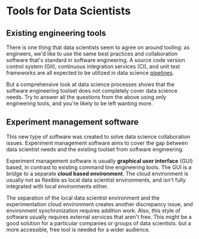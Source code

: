# Tools for Data Scientists

## Existing engineering tools

There is one thing that data scientists seem to agree on around tooling: as
engineers, we'd like to use the same best practices and collaboration software
that's standard in software engineering. A source code version control system
(Git), continuous integration services (CI), and unit test frameworks are all
expected to be utilized in data science [pipelines](/doc/command-reference/dag).

But a comprehensive look at data science processes shows that the software
engineering toolset does not completely cover data science needs. Try to answer
all the questions from the above using only engineering tools, and you're likely
to be left wanting more.

## Experiment management software

This new type of software was created to solve data science collaboration
issues. Experiment management software aims to cover the gap between data
scientist needs and the existing toolset from software engineering.

Experiment management software is usually **graphical user interface** (GUI)
based, in contrast to existing command line engineering tools. The GUI is a
bridge to a separate **cloud based environment**. The cloud environment is
usually not as flexible as local data scientist environments, and isn't fully
integrated with local environments either.

The separation of the local data scientist environment and the experimentation
cloud environment creates another discrepancy issue, and environment
synchronization requires addition work. Also, this style of software usually
requires external services that aren't free. This might be a good solution for a
particular companies or groups of data scientists. but a more accessible, free
tool is needed for a wider audience.
